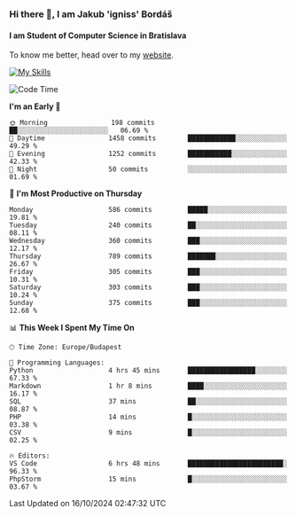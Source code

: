 ### Hi there 👋, I am Jakub 'igniss' Bordáš

#### I am Student of Computer Science in Bratislava
To know me better, head over to my [website](https://bordas.sk).

[![My Skills](https://skillicons.dev/icons?i=js,html,css,figma,svelte,java,kotlin,python,postgresql,typescript,nest,nodejs)](https://bordas.sk)


<!--START_SECTION:waka-->
![Code Time](http://img.shields.io/badge/Code%20Time-1%2C545%20hrs%2026%20mins-blue)

**I'm an Early 🐤** 

```text
🌞 Morning                198 commits         ██░░░░░░░░░░░░░░░░░░░░░░░   06.69 % 
🌆 Daytime                1458 commits        ████████████░░░░░░░░░░░░░   49.29 % 
🌃 Evening                1252 commits        ███████████░░░░░░░░░░░░░░   42.33 % 
🌙 Night                  50 commits          ░░░░░░░░░░░░░░░░░░░░░░░░░   01.69 % 
```
📅 **I'm Most Productive on Thursday** 

```text
Monday                   586 commits         █████░░░░░░░░░░░░░░░░░░░░   19.81 % 
Tuesday                  240 commits         ██░░░░░░░░░░░░░░░░░░░░░░░   08.11 % 
Wednesday                360 commits         ███░░░░░░░░░░░░░░░░░░░░░░   12.17 % 
Thursday                 789 commits         ███████░░░░░░░░░░░░░░░░░░   26.67 % 
Friday                   305 commits         ███░░░░░░░░░░░░░░░░░░░░░░   10.31 % 
Saturday                 303 commits         ███░░░░░░░░░░░░░░░░░░░░░░   10.24 % 
Sunday                   375 commits         ███░░░░░░░░░░░░░░░░░░░░░░   12.68 % 
```


📊 **This Week I Spent My Time On** 

```text
🕑︎ Time Zone: Europe/Budapest

💬 Programming Languages: 
Python                   4 hrs 45 mins       █████████████████░░░░░░░░   67.33 % 
Markdown                 1 hr 8 mins         ████░░░░░░░░░░░░░░░░░░░░░   16.17 % 
SQL                      37 mins             ██░░░░░░░░░░░░░░░░░░░░░░░   08.87 % 
PHP                      14 mins             █░░░░░░░░░░░░░░░░░░░░░░░░   03.38 % 
CSV                      9 mins              █░░░░░░░░░░░░░░░░░░░░░░░░   02.25 % 

🔥 Editors: 
VS Code                  6 hrs 48 mins       ████████████████████████░   96.33 % 
PhpStorm                 15 mins             █░░░░░░░░░░░░░░░░░░░░░░░░   03.67 % 
```


 Last Updated on 16/10/2024 02:47:32 UTC
<!--END_SECTION:waka-->
